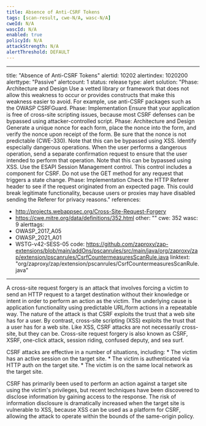 ```yaml
---
title: Absence of Anti-CSRF Tokens
tags: [scan-result, cwe-N/A, wasc-N/A]
cweId: N/A
wascId: N/A
enabled: true
policyId: N/A
attackStrength: N/A
alertThreshold: DEFAULT
---
```


---
title: "Absence of Anti-CSRF Tokens"
alertid: 10202
alertindex: 1020200
alerttype: "Passive"
alertcount: 1
status: release
type: alert
solution: "Phase: Architecture and Design Use a vetted library or framework that does not allow this weakness to occur or provides constructs that make this weakness easier to avoid. For example, use anti-CSRF packages such as the OWASP CSRFGuard.  Phase: Implementation Ensure that your application is free of cross-site scripting issues, because most CSRF defenses can be bypassed using attacker-controlled script.  Phase: Architecture and Design Generate a unique nonce for each form, place the nonce into the form, and verify the nonce upon receipt of the form. Be sure that the nonce is not predictable (CWE-330). Note that this can be bypassed using XSS.  Identify especially dangerous operations. When the user performs a dangerous operation, send a separate confirmation request to ensure that the user intended to perform that operation. Note that this can be bypassed using XSS.  Use the ESAPI Session Management control. This control includes a component for CSRF.  Do not use the GET method for any request that triggers a state change.  Phase: Implementation Check the HTTP Referer header to see if the request originated from an expected page. This could break legitimate functionality, because users or proxies may have disabled sending the Referer for privacy reasons."
references:
   - http://projects.webappsec.org/Cross-Site-Request-Forgery
   - https://cwe.mitre.org/data/definitions/352.html
other: ""
cwe: 352
wasc: 9
alerttags: 
  - OWASP_2017_A05
  - OWASP_2021_A01
  - WSTG-v42-SESS-05
code: https://github.com/zaproxy/zap-extensions/blob/main/addOns/pscanrules/src/main/java/org/zaproxy/zap/extension/pscanrules/CsrfCountermeasuresScanRule.java
linktext: "org/zaproxy/zap/extension/pscanrules/CsrfCountermeasuresScanRule.java"
---
A cross-site request forgery is an attack that involves forcing a victim to send an HTTP request to a target destination without their knowledge or intent in order to perform an action as the victim. The underlying cause is application functionality using predictable URL/form actions in a repeatable way. The nature of the attack is that CSRF exploits the trust that a web site has for a user. By contrast, cross-site scripting (XSS) exploits the trust that a user has for a web site. Like XSS, CSRF attacks are not necessarily cross-site, but they can be. Cross-site request forgery is also known as CSRF, XSRF, one-click attack, session riding, confused deputy, and sea surf.

CSRF attacks are effective in a number of situations, including:
    * The victim has an active session on the target site.
    * The victim is authenticated via HTTP auth on the target site.
    * The victim is on the same local network as the target site.

CSRF has primarily been used to perform an action against a target site using the victim's privileges, but recent techniques have been discovered to disclose information by gaining access to the response. The risk of information disclosure is dramatically increased when the target site is vulnerable to XSS, because XSS can be used as a platform for CSRF, allowing the attack to operate within the bounds of the same-origin policy.
